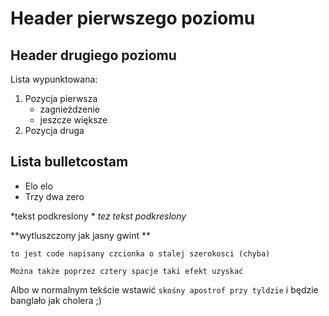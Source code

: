 # Header pierwszego poziomu #

## Header drugiego poziomu ##

Lista wypunktowana:

1. Pozycja pierwsza
	- zagnieżdzenie
 	- jeszcze większe
2. Pozycja druga

## Lista bulletcostam ##

* Elo elo
* Trzy dwa zero

*tekst podkreslony *
_tez tekst podkreslony_

**wytluszczony jak jasny gwint **

`to jest code napisany czcionka o stalej szerokosci (chyba)`


    Można także poprzez cztery spacje taki efekt uzyskać


Albo w normalnym tekście wstawić `skośny apostrof przy tyldzie` i będzie banglało jak cholera ;)
